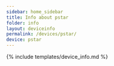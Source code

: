 ```yaml
---
sidebar: home_sidebar
title: Info about pstar
folder: info
layout: deviceinfo
permalink: /devices/pstar/
device: pstar
---
```

{% include templates/device_info.md %}

